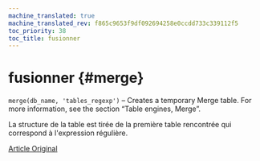 ```yaml
---
machine_translated: true
machine_translated_rev: f865c9653f9df092694258e0ccdd733c339112f5
toc_priority: 38
toc_title: fusionner
---
```


# fusionner {#merge}

`merge(db_name, 'tables_regexp')` – Creates a temporary Merge table. For more information, see the section “Table engines, Merge”.

La structure de la table est tirée de la première table rencontrée qui correspond à l'expression régulière.

[Article Original](https://clickhouse.tech/docs/en/query_language/table_functions/merge/) <!--hide-->
